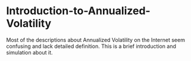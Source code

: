 # Introduction-to-Annualized-Volatility
Most of the descriptions about Annualized Volatility on the Internet seem confusing and lack detailed definition. This is a brief introduction and simulation about it.
